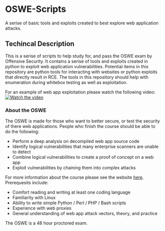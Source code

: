# OSWE-Scripts
A serise of basic tools and exploits created to best explore web application attacks.

## Techincal Description
This is a serise of scripts to help study for, and pass the OSWE exam by Offensive Security. It contains a serise of tools and exploits
created in python to exploit web application vulnerabilities. Potential items in this repository are python tools for interacting with websites
or python exploits that directly result in RCE. The tools in this repository should help with enumeration during whitebox testing as well as exploitation.

For an example of web app exploitation please watch the following video:
[![Watch the video](https://img.youtube.com/vi/NIceKjhZhrI/maxresdefault.jpg)](https://youtu.be/NIceKjhZhrI)

### About the OSWE
The OSWE is made for those who want to better secure, or test the security of there web applications.
People who finish the course should be able to do the following:
* Perform a deep analysis on decompiled web app source code
* Identify logical vulnerabilities that many enterprise scanners are unable to detect
* Combine logical vulnerabilities to create a proof of concept on a web app
* Exploit vulnerabilities by chaining them into complex attacks

For more information about the course please see the website [here](https://www.offsec.com/courses/web-300/). Prerequesits include:
* Comfort reading and writing at least one coding language
* Familiarity with Linux
* Ability to write simple Python / Perl / PHP / Bash scripts
* Experience with web proxies
* General understanding of web app attack vectors, theory, and practice

The OSWE is a 48 hour proctored exam.
